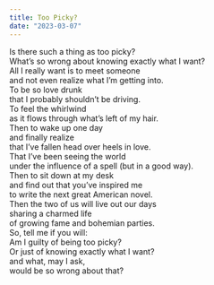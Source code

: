 ```yaml
---
title: Too Picky?
date: "2023-03-07"
---
```


<div class="poem-wrapper">
Is there such a thing as too picky?</br>
What’s so wrong about knowing exactly what I want?</br>
All I really want is to meet someone </br>
and not even realize what I’m getting into.  </br>
To be so love drunk </br>
that I probably shouldn’t be driving.  </br>
To feel the whirlwind</br>
as it flows through what’s left of my hair. </br>
Then to wake up one day </br>
and finally realize</br>
that I’ve fallen head over heels in love.  </br>
That I’ve been seeing the world</br>
under the influence of a spell (but in a good way). </br>
Then to sit down at my desk </br>
and find out that you’ve inspired me </br>
to write the next great American novel. </br>
Then the two of us will live out our days </br>
sharing a charmed life</br>
of growing fame and bohemian parties. </br>
So, tell me if you will:</br>
Am I guilty of being too picky?</br>
Or just of knowing exactly what I want?</br>
and what, may I ask,</br>
would be so wrong about that?</br>
</div>